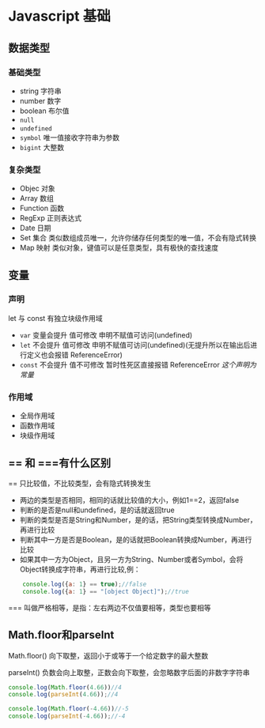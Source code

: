 # Javascript 基础

## 数据类型

### 基础类型

- string 字符串
- number 数字
- boolean 布尔值
- `null`
- `undefined`
- `symbol` 唯一值接收字符串为参数
- `bigint` 大整数


### 复杂类型

- Objec 对象
- Array 数组
- Function 函数
- RegExp 正则表达式
- Date 日期
- Set 集合 类似数组成员唯一，允许你储存任何类型的唯一值，不会有隐式转换
- Map 映射 类似对象，键值可以是任意类型，具有极快的查找速度


## 变量

### 声明

let 与 const 有独立块级作用域

- `var` 变量会提升 值可修改 申明不赋值可访问(undefined)
- `let` 不会提升 值可修改 申明不赋值可访问(undefined)(无提升所以在输出后进行定义也会报错 ReferenceError)
- `const` 不会提升 值不可修改 暂时性死区直接报错 ReferenceError *这个声明为常量*



### 作用域

- 全局作用域
- 函数作用域
- 块级作用域

## == 和 ===有什么区别

== 只比较值，不比较类型，会有隐式转换发生

- 两边的类型是否相同，相同的话就比较值的大小，例如1==2，返回false
- 判断的是否是null和undefined，是的话就返回true
- 判断的类型是否是String和Number，是的话，把String类型转换成Number，再进行比较
- 判断其中一方是否是Boolean，是的话就把Boolean转换成Number，再进行比较
- 如果其中一方为Object，且另一方为String、Number或者Symbol，会将Object转换成字符串，再进行比较,例：

```js
    console.log({a: 1} == true);//false
    console.log({a: 1} == "[object Object]");//true
```

=== 叫做严格相等，是指：左右两边不仅值要相等，类型也要相等

## Math.floor和parseInt

Math.floor() 向下取整，返回小于或等于一个给定数字的最大整数

parseInt() 负数会向上取整，正数会向下取整，会忽略数字后面的非数字字符串

```js
console.log(Math.floor(4.66))//4
console.log(parseInt(4.66));//4

console.log(Math.floor(-4.66))//-5
console.log(parseInt(-4.66));//-4
```



